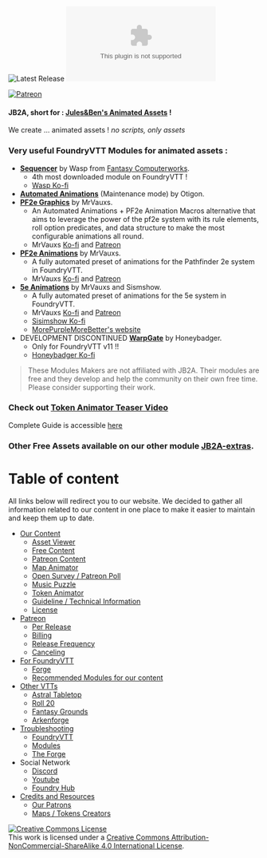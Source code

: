 <img alt="Latest Release" src="https://img.shields.io/github/v/release/Jules-Bens-Aa/JB2A_DnD5e?color=7FB800"> ![GitHub release (latest by date and asset)](https://img.shields.io/github/downloads/Jules-Bens-Aa/JB2A_DnD5e/0.7.4/JB2A_DnD5e-0.7.4.zip?color=ffba00&label=Release%200.7.4%20Downloads)<br>

[![Patreon](https://img.shields.io/badge/Pledge-Patreon-red)](https://www.patreon.com/JB2A)
<p style='text-align: justify;'>

#### JB2A, short for : [Jules&Ben's Animated Assets](https://www.patreon.com/JB2A) !
We create ... animated assets ! *no scripts, only assets*

### Very useful FoundryVTT Modules for animated assets :
- [**Sequencer**](https://github.com/fantasycalendar/FoundryVTT-Sequencer/wiki) by Wasp from [Fantasy Computerworks](http://fantasycomputer.works/).
  - 4th most downloaded module on FoundryVTT !
  - [Wasp Ko-fi](https://ko-fi.com/fantasycomputerworks) <br>
- [**Automated Animations**](https://github.com/otigon/automated-jb2a-animations/wiki) (Maintenance mode) by Otigon.<br>
- [**PF2e Graphics**](https://github.com/MrVauxs/pf2e-graphics) by MrVauxs.
  - An Automated Animations + PF2e Animation Macros alternative that aims to leverage the power of the pf2e system with its rule elements, roll option predicates, and data structure to make the most configurable animations all round.
  - MrVauxs [Ko-fi](https://ko-fi.com/mrvauxs) and [Patreon](https://www.patreon.com/mrvauxs)
- [**PF2e Animations**](https://github.com/MrVauxs/pf2e-jb2a-macros) by MrVauxs.
  - A fully automated preset of animations for the Pathfinder 2e system in FoundryVTT.
  - MrVauxs [Ko-fi](https://ko-fi.com/mrvauxs) and [Patreon](https://www.patreon.com/mrvauxs)
- [**5e Animations**](https://github.com/MrVauxs/dnd5e-animations) by MrVauxs and Sismshow.
  - A fully automated preset of animations for the 5e system in FoundryVTT.
  - MrVauxs [Ko-fi](https://ko-fi.com/mrvauxs) and [Patreon](https://www.patreon.com/mrvauxs)
  - [Sisimshow Ko-fi](https://ko-fi.com/sisimshow)
  - [MorePurpleMoreBetter's website](https://www.flapkan.com/)
- DEVELOPMENT DISCONTINUED [**WarpGate**](https://discord.com/channels/170995199584108546/513918036919713802/1255239377982853175) by Honeybadger.
  - Only for FoundryVTT v11 !!
  - [Honeybadger Ko-fi](https://ko-fi.com/trioderegion)<br>

> These Modules Makers are not affiliated with JB2A. Their modules are free and they develop and help the community on their own free time. Please consider supporting their work.

### Check out [**Token Animator Teaser Video**](https://youtu.be/WLX6-PwU1Hk)<br>
Complete Guide is accessible [here](https://jb2a.com/home/content-information/#token_animator)

### Other Free Assets available on our other module [JB2A-extras](https://github.com/Jules-Bens-Aa/jb2a-extras/releases/latest/download/module.json).

# Table of content

All links below will redirect you to our website. We decided to gather all information related to our content in one place to make it easier to maintain and keep them up to date.

 - [Our Content](https://jb2a.com/home/content-information/)
   - [Asset Viewer](https://library.jb2a.com/)
   - [Free Content](https://jb2a.com/home/content-information/#free_library)
   - [Patreon Content](https://jb2a.com/home/content-information/#patreon_library)
   - [Map Animator](https://jb2a.com/home/content-information/#map_animator)
   - [Open Survey / Patreon Poll](https://jb2a.com/home/patreon-discord/#patreon_polls_surveys)
   - [Music Puzzle](https://jb2a.com/home/content-information/#music_puzzle)
   - [Token Animator](https://jb2a.com/home/content-information/#token_animator)
   - [Guideline / Technical Information](https://jb2a.com/home/content-information/#guidelines)
   - [License](https://jb2a.com/home/content-information/#licensing)
 - [Patreon](https://jb2a.com/home/patreon-discord/#patreon)
   - [Per Release](https://jb2a.com/home/patreon-discord/#patreon_per_release)
   - [Billing](https://jb2a.com/home/patreon-discord/#patreon_billing)
   - [Release Frequency](https://jb2a.com/home/patreon-discord/#patreon_release_frequency)
   - [Canceling](https://jb2a.com/home/patreon-discord/#patreon_cancelling_pledge)
 - [For FoundryVTT](https://jb2a.com/home/install-instructions/#foundryvtt_app)
   - [Forge](https://jb2a.com/home/install-instructions/#foundryvtt_hosting_services)
   - [Recommended Modules for our content](https://jb2a.com/home/how-to-foundryvtt/#modules_foundryvtt)
 - [Other VTTs](https://jb2a.com/home/install-instructions/#other_vtts)
   - [Astral Tabletop](https://jb2a.com/home/install-instructions/#astral_tabletop)
   - [Roll 20](https://jb2a.com/home/install-instructions/#roll20)
   - [Fantasy Grounds](https://jb2a.com/home/install-instructions/#fantasy_grounds)
   - [Arkenforge](https://jb2a.com/home/install-instructions/#arkenforge)
 - [Troubleshooting](https://jb2a.com/home/troubleshooting/)
   - [FoundryVTT](https://jb2a.com/home/troubleshooting/#issues_foundryvtt)
   - [Modules](https://jb2a.com/home/troubleshooting/#issues_modules_foundryvtt)
   - [The Forge](https://jb2a.com/home/troubleshooting/#issues_forge)
 - Social Network
   - [Discord](https://jb2a.com/home/patreon-discord/#discord)
   - [Youtube](https://www.youtube.com/channel/UCqLusRtLV7GXJo_xNNM3dOw)
   - [Foundry Hub](https://www.foundryvtt-hub.com/creator/jb2a-julesbens-animated-assets/)
 - [Credits and Resources](https://jb2a.com/home/credits-2/)
   - [Our Patrons](https://jb2a.com/home/hall-of-fame/)
   - [Maps / Tokens Creators](https://jb2a.com/home/community-links/#map_creators)


<a rel="license" href="http://creativecommons.org/licenses/by-nc-sa/4.0/"><img alt="Creative Commons License" style="border-width:0" src="https://i.creativecommons.org/l/by-nc-sa/4.0/88x31.png" /></a><br />This work is licensed under a <a rel="license" href="http://creativecommons.org/licenses/by-nc-sa/4.0/">Creative Commons Attribution-NonCommercial-ShareAlike 4.0 International License</a>.
